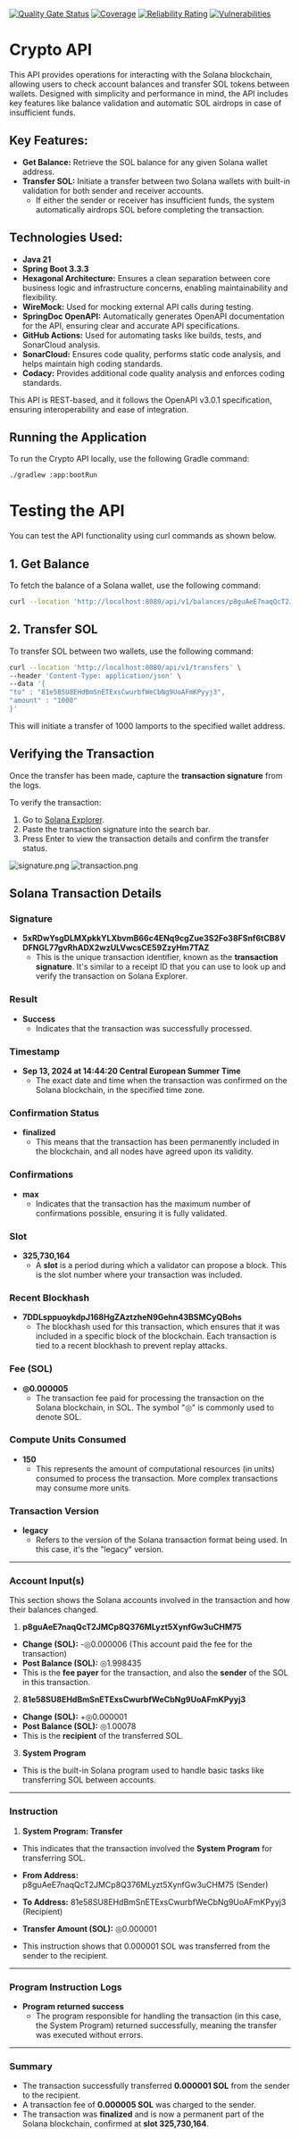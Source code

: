 [![Quality Gate Status](https://sonarcloud.io/api/project_badges/measure?project=Puneethkumarck_crypto-api&metric=alert_status)](https://sonarcloud.io/summary/new_code?id=Puneethkumarck_crypto-api)
[![Coverage](https://sonarcloud.io/api/project_badges/measure?project=Puneethkumarck_crypto-api&metric=coverage)](https://sonarcloud.io/summary/new_code?id=Puneethkumarck_crypto-api)
[![Reliability Rating](https://sonarcloud.io/api/project_badges/measure?project=Puneethkumarck_crypto-api&metric=reliability_rating)](https://sonarcloud.io/summary/new_code?id=Puneethkumarck_crypto-api)
[![Vulnerabilities](https://sonarcloud.io/api/project_badges/measure?project=Puneethkumarck_crypto-api&metric=vulnerabilities)](https://sonarcloud.io/summary/new_code?id=Puneethkumarck_crypto-api)

# Crypto API

This API provides operations for interacting with the Solana blockchain, allowing users to check account balances and transfer SOL tokens between wallets. Designed with simplicity and performance in mind, the API includes key features like balance validation and automatic SOL airdrops in case of insufficient funds.

## Key Features:
- **Get Balance:** Retrieve the SOL balance for any given Solana wallet address.
- **Transfer SOL:** Initiate a transfer between two Solana wallets with built-in validation for both sender and receiver accounts.
    - If either the sender or receiver has insufficient funds, the system automatically airdrops SOL before completing the transaction.

## Technologies Used:
- **Java 21**
- **Spring Boot 3.3.3**
- **Hexagonal Architecture:** Ensures a clean separation between core business logic and infrastructure concerns, enabling maintainability and flexibility.
- **WireMock:** Used for mocking external API calls during testing.
- **SpringDoc OpenAPI:** Automatically generates OpenAPI documentation for the API, ensuring clear and accurate API specifications.
- **GitHub Actions:** Used for automating tasks like builds, tests, and SonarCloud analysis.
- **SonarCloud:** Ensures code quality, performs static code analysis, and helps maintain high coding standards.
- **Codacy:** Provides additional code quality analysis and enforces coding standards.

This API is REST-based, and it follows the OpenAPI v3.0.1 specification, ensuring interoperability and ease of integration.

## Running the Application

To run the Crypto API locally, use the following Gradle command:

```bash
./gradlew :app:bootRun
```

# Testing the API

You can test the API functionality using curl commands as shown below.

## 1. Get Balance
To fetch the balance of a Solana wallet, use the following command:

```bash
curl --location 'http://localhost:8080/api/v1/balances/p8guAeE7naqQcT2JMCp8Q376MLyzt5XynfGw3uCHM75'
```

## 2. Transfer SOL

To transfer SOL between two wallets, use the following command:

```bash
curl --location 'http://localhost:8080/api/v1/transfers' \
--header 'Content-Type: application/json' \
--data '{
"to" : "81e58SU8EHdBmSnETExsCwurbfWeCbNg9UoAFmKPyyj3",
"amount" : "1000"
}'
```
This will initiate a transfer of 1000 lamports to the specified wallet address.

## Verifying the Transaction

Once the transfer has been made, capture the **transaction signature** from the logs.

To verify the transaction:

1. Go to [Solana Explorer](https://explorer.solana.com/).
2. Paste the transaction signature into the search bar.
3. Press Enter to view the transaction details and confirm the transfer status.

![signature.png](docs%2Fsignature.png)
![transaction.png](docs%2Ftransaction.png)


## Solana Transaction Details

### Signature
- **5xRDwYsgDLMXpkkYLXbvmB66c4ENq9cgZue3S2Fo38FSnf6tCB8VDFNGL77gvRhADX2wzULVwcsCE59ZzyHm7TAZ**
  - This is the unique transaction identifier, known as the **transaction signature**. It's similar to a receipt ID that you can use to look up and verify the transaction on Solana Explorer.

### Result
- **Success**
  - Indicates that the transaction was successfully processed.

### Timestamp
- **Sep 13, 2024 at 14:44:20 Central European Summer Time**
  - The exact date and time when the transaction was confirmed on the Solana blockchain, in the specified time zone.

### Confirmation Status
- **finalized**
  - This means that the transaction has been permanently included in the blockchain, and all nodes have agreed upon its validity.

### Confirmations
- **max**
  - Indicates that the transaction has the maximum number of confirmations possible, ensuring it is fully validated.

### Slot
- **325,730,164**
  - A **slot** is a period during which a validator can propose a block. This is the slot number where your transaction was included.

### Recent Blockhash
- **7DDLsppuoykdpJ168HgZAztzheN9Gehn43BSMCyQBohs**
  - The blockhash used for this transaction, which ensures that it was included in a specific block of the blockchain. Each transaction is tied to a recent blockhash to prevent replay attacks.

### Fee (SOL)
- **◎0.000005**
  - The transaction fee paid for processing the transaction on the Solana blockchain, in SOL. The symbol "◎" is commonly used to denote SOL.

### Compute Units Consumed
- **150**
  - This represents the amount of computational resources (in units) consumed to process the transaction. More complex transactions may consume more units.

### Transaction Version
- **legacy**
  - Refers to the version of the Solana transaction format being used. In this case, it's the "legacy" version.

---

### Account Input(s)
This section shows the Solana accounts involved in the transaction and how their balances changed.

1. **p8guAeE7naqQcT2JMCp8Q376MLyzt5XynfGw3uCHM75**
  - **Change (SOL):** -◎0.000006 (This account paid the fee for the transaction)
  - **Post Balance (SOL):** ◎1.998435
  - This is the **fee payer** for the transaction, and also the **sender** of the SOL in this transaction.

2. **81e58SU8EHdBmSnETExsCwurbfWeCbNg9UoAFmKPyyj3**
  - **Change (SOL):** +◎0.000001
  - **Post Balance (SOL):** ◎1.00078
  - This is the **recipient** of the transferred SOL.

3. **System Program**
  - This is the built-in Solana program used to handle basic tasks like transferring SOL between accounts.

---

### Instruction

1. **System Program: Transfer**
  - This indicates that the transaction involved the **System Program** for transferring SOL.

  - **From Address:** p8guAeE7naqQcT2JMCp8Q376MLyzt5XynfGw3uCHM75 (Sender)
  - **To Address:** 81e58SU8EHdBmSnETExsCwurbfWeCbNg9UoAFmKPyyj3 (Recipient)
  - **Transfer Amount (SOL):** ◎0.000001

  - This instruction shows that 0.000001 SOL was transferred from the sender to the recipient.

---

### Program Instruction Logs
- **Program returned success**
  - The program responsible for handling the transaction (in this case, the System Program) returned successfully, meaning the transfer was executed without errors.

---

### Summary
- The transaction successfully transferred **0.000001 SOL** from the sender to the recipient.
- A transaction fee of **0.000005 SOL** was charged to the sender.
- The transaction was **finalized** and is now a permanent part of the Solana blockchain, confirmed at **slot 325,730,164**.



